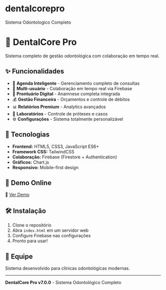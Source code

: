 # dentalcorepro
Sistema Odontologico Completo
# 🦷 DentalCore Pro

Sistema completo de gestão odontológica com colaboração em tempo real.

## ✨ Funcionalidades

- 📅 **Agenda Inteligente** - Gerenciamento completo de consultas
- 👥 **Multi-usuário** - Colaboração em tempo real via Firebase
- 🦷 **Prontuário Digital** - Anamnese completa integrada
- 💰 **Gestão Financeira** - Orçamentos e controle de débitos
- 📊 **Relatórios Premium** - Analytics avançados
- 🏥 **Laboratórios** - Controle de próteses e casos
- ⚙️ **Configurações** - Sistema totalmente personalizável

## 🚀 Tecnologias

- **Frontend:** HTML5, CSS3, JavaScript ES6+
- **Framework CSS:** TailwindCSS
- **Colaboração:** Firebase (Firestore + Authentication)
- **Gráficos:** Chart.js
- **Responsivo:** Mobile-first design

## 📱 Demo Online

🔗 [Ver Demo](https://seu-usuario.github.io/dentalcore-pro)

## 🛠️ Instalação

1. Clone o repositório
2. Abra `index.html` em um servidor web
3. Configure Firebase nas configurações
4. Pronto para usar!

## 👥 Equipe

Sistema desenvolvido para clínicas odontológicas modernas.

---

**DentalCore Pro v7.0.0** - Sistema Odontológico Completo
